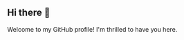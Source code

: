 ## Hi there 👋

Welcome to my GitHub profile! I'm thrilled to have you here.

<!--
**chinna20g3/chinna20g3** is a ✨ _special_ ✨ repository because its `README.md` (this file) appears on your GitHub profile.

Here are some ideas to get you started:

- 🔭 I’m currently working on Codesight Global Solutions
- 👯 Open to Collaboration If you’re passionate about coding let’s connect and create something Innovatively! 
  👨‍💻 All of my projects are available at [Click here](https://github.com/chinna20g3?tab=repositories)
  📫 How to [Email me](mailto:machanna037@gmail.com)
  ⚡ Fun fact I am funny

## Languages 

- 🟡 **Java**
- 🚀 **Spring Boot**
- ⚛️ **React.js**
- 🌐 **Next.js**
- 🗄️ **MySQL**


-->
